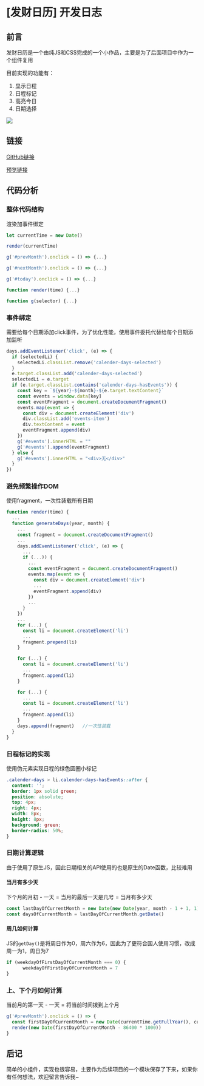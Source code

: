 # \[发财日历] 开发日志

## 前言

发财日历是一个由纯JS和CSS完成的一个小作品，主要是为了后面项目中作为一个组件复用

目前实现的功能有：

1.  显示日程
2.  日程标记
3.  高亮今日
4.  日期选择

![](https://img.bald3r.wang/img/20220726153656.png)

## 链接

[GitHub链接](https://github.com/baIder/rich-calender "GitHub链接")

[预览链接](https://git.balder.wang/rich-calender/ "预览链接")

## 代码分析

### 整体代码结构

渲染加事件绑定

```javascript
let currentTime = new Date()

render(currentTime)

g('#prevMonth').onclick = () => {...}

g('#nextMonth').onclick = () => {...}

g('#today').onclick = () => {...}

function render(time) {...}

function g(selector) {...}
```

### 事件绑定

需要给每个日期添加click事件，为了优化性能，使用事件委托代替给每个日期添加监听

```javascript
days.addEventListener('click', (e) => {
  if (selectedLi) {
    selectedLi.classList.remove('calender-days-selected')
  }
  e.target.classList.add('calender-days-selected')
  selectedLi = e.target
  if (e.target.classList.contains('calender-days-hasEvents')) {
    const key = `${year}-${month}-${e.target.textContent}`
    const events = window.data[key]
    const eventFragment = document.createDocumentFragment()
    events.map(event => {
      const div = document.createElement('div')
      div.classList.add('events-item')
      div.textContent = event
      eventFragment.append(div)
    })
    g('#events').innerHTML = ""
    g('#events').append(eventFragment)
  } else {
    g('#events').innerHTML = "<div>无</div>"
  }
})
```

### 避免频繁操作DOM

使用fragment，一次性装载所有日期

```javascript
function render(time) {
  ...
  function generateDays(year, month) {
    ...
    const fragment = document.createDocumentFragment()
    ...
    days.addEventListener('click', (e) => {
      ...
      if (...)) {
        ...
        const eventFragment = document.createDocumentFragment()
        events.map(event => {
          const div = document.createElement('div')
          ...
          eventFragment.append(div)
        })
        ...
      }
    })
    ...
    for (...) {
      const li = document.createElement('li')
      ...
      fragment.prepend(li)
    }

    for (...) {
      const li = document.createElement('li')
      ...
      fragment.append(li)
    }

    for (...) {
      ...
      const li = document.createElement('li')
      ...
      fragment.append(li)
    }
    days.append(fragment)   //一次性装载
  }
}
```

### 日程标记的实现

使用伪元素实现日程的绿色圆圈小标记

```css
.calender-days > li.calender-days-hasEvents::after {
  content: '';
  border: 1px solid green;
  position: absolute;
  top: 4px;
  right: 4px;
  width: 8px;
  height: 8px;
  background: green;
  border-radius: 50%;
}
```

### 日期计算逻辑

由于使用了原生JS，因此日期相关的API使用的也是原生的Date函数，比较难用

#### 当月有多少天

下个月的月初 - 一天 = 当月的最后一天是几号 = 当月有多少天

```javascript
const lastDayOfCurrentMonth = new Date(new Date(year, month - 1 + 1, 1) - 86400 * 1000)
const daysOfCurrentMonth = lastDayOfCurrentMonth.getDate()

```

#### 周几如何计算

JS的`getDay()`是将周日作为0，周六作为6，因此为了更符合国人使用习惯，改成周一为1，周日为7

```javascript
if (weekdayOfFirstDayOfCurrentMonth === 0) {
      weekdayOfFirstDayOfCurrentMonth = 7
}
```

### 上、下个月如何计算

当前月的第一天 - 一天 = 将当前时间拨到上个月

```javascript
g('#prevMonth').onclick = () => {
  const firstDayOfCurrentMonth = new Date(currentTime.getFullYear(), currentTime.getMonth(), 1)
  render(new Date(firstDayOfCurrentMonth - 86400 * 1000))
}
```

## 后记

简单的小组件，实现也很容易，主要作为后续项目的一个模块保存了下来，如果你有任何想法，欢迎留言告诉我\~
